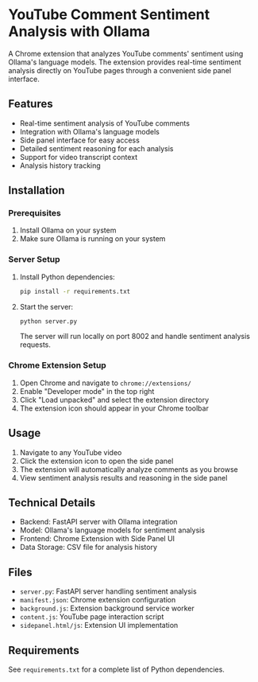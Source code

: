 # YouTube Comment Sentiment Analysis with Ollama

A Chrome extension that analyzes YouTube comments' sentiment using Ollama's language models. The extension provides real-time sentiment analysis directly on YouTube pages through a convenient side panel interface.

## Features

- Real-time sentiment analysis of YouTube comments
- Integration with Ollama's language models
- Side panel interface for easy access
- Detailed sentiment reasoning for each analysis
- Support for video transcript context
- Analysis history tracking

## Installation

### Prerequisites

1. Install Ollama on your system
2. Make sure Ollama is running on your system

### Server Setup

1. Install Python dependencies:
   ```bash
   pip install -r requirements.txt
   ```

2. Start the server:
   ```bash
   python server.py
   ```
   The server will run locally on port 8002 and handle sentiment analysis requests.

### Chrome Extension Setup

1. Open Chrome and navigate to `chrome://extensions/`
2. Enable "Developer mode" in the top right
3. Click "Load unpacked" and select the extension directory
4. The extension icon should appear in your Chrome toolbar

## Usage

1. Navigate to any YouTube video
2. Click the extension icon to open the side panel
3. The extension will automatically analyze comments as you browse
4. View sentiment analysis results and reasoning in the side panel

## Technical Details

- Backend: FastAPI server with Ollama integration
- Model: Ollama's language models for sentiment analysis
- Frontend: Chrome Extension with Side Panel UI
- Data Storage: CSV file for analysis history

## Files

- `server.py`: FastAPI server handling sentiment analysis
- `manifest.json`: Chrome extension configuration
- `background.js`: Extension background service worker
- `content.js`: YouTube page interaction script
- `sidepanel.html/js`: Extension UI implementation

## Requirements

See `requirements.txt` for a complete list of Python dependencies.